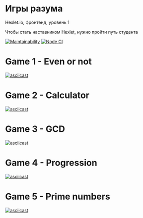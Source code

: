 # Игры разума
Hexlet.io, фронтенд, уровень 1

Чтобы стать наставником Hexlet, нужно пройти путь студента

[![Maintainability](https://api.codeclimate.com/v1/badges/142bf7f434bfdf4b4e1e/maintainability)](https://codeclimate.com/github/TepMex/frontend-project-lvl1/maintainability) [![Node CI](https://github.com/TepMex/frontend-project-lvl1/workflows/Node%20CI/badge.svg)](https://github.com/TepMex/frontend-project-lvl1/actions)

# Game 1 - Even or not

[![asciicast](https://asciinema.org/a/2OtOLgfCHE1HO741WYHEBOAHE.svg)](https://asciinema.org/a/2OtOLgfCHE1HO741WYHEBOAHE)

# Game 2 - Calculator

[![asciicast](https://asciinema.org/a/ngoHSZdZqrV1r7fcxO9SLeUmG.svg)](https://asciinema.org/a/ngoHSZdZqrV1r7fcxO9SLeUmG)

# Game 3 - GCD

[![asciicast](https://asciinema.org/a/1YZG93MKu642Bc8Y7atsSGZ3c.svg)](https://asciinema.org/a/1YZG93MKu642Bc8Y7atsSGZ3c)

# Game 4 - Progression

[![asciicast](https://asciinema.org/a/5hhmD4uKoED9H4bGanjUcni8w.svg)](https://asciinema.org/a/5hhmD4uKoED9H4bGanjUcni8w)

# Game 5 - Prime numbers

[![asciicast](https://asciinema.org/a/UzTJC4qqNWd83AKcuL7GeWDDS.svg)](https://asciinema.org/a/UzTJC4qqNWd83AKcuL7GeWDDS)
